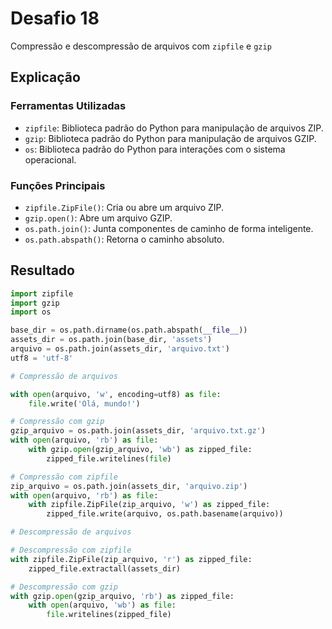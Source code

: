 # Desafio 18

Compressão e descompressão de arquivos com `zipfile` e `gzip`

## Explicação

### Ferramentas Utilizadas

- `zipfile`: Biblioteca padrão do Python para manipulação de arquivos ZIP.
- `gzip`: Biblioteca padrão do Python para manipulação de arquivos GZIP.
- `os`: Biblioteca padrão do Python para interações com o sistema operacional.

### Funções Principais

- `zipfile.ZipFile()`: Cria ou abre um arquivo ZIP.
- `gzip.open()`: Abre um arquivo GZIP.
- `os.path.join()`: Junta componentes de caminho de forma inteligente.
- `os.path.abspath()`: Retorna o caminho absoluto.

## Resultado

```py
import zipfile
import gzip
import os

base_dir = os.path.dirname(os.path.abspath(__file__))
assets_dir = os.path.join(base_dir, 'assets')
arquivo = os.path.join(assets_dir, 'arquivo.txt')
utf8 = 'utf-8'

# Compressão de arquivos

with open(arquivo, 'w', encoding=utf8) as file:
    file.write('Olá, mundo!')

# Compressão com gzip
gzip_arquivo = os.path.join(assets_dir, 'arquivo.txt.gz')
with open(arquivo, 'rb') as file:
    with gzip.open(gzip_arquivo, 'wb') as zipped_file:
        zipped_file.writelines(file)

# Compressão com zipfile
zip_arquivo = os.path.join(assets_dir, 'arquivo.zip')
with open(arquivo, 'rb') as file:
    with zipfile.ZipFile(zip_arquivo, 'w') as zipped_file:
        zipped_file.write(arquivo, os.path.basename(arquivo))

# Descompressão de arquivos

# Descompressão com zipfile
with zipfile.ZipFile(zip_arquivo, 'r') as zipped_file:
    zipped_file.extractall(assets_dir)

# Descompressão com gzip
with gzip.open(gzip_arquivo, 'rb') as zipped_file:
    with open(arquivo, 'wb') as file:
        file.writelines(zipped_file)